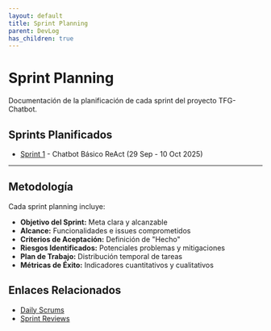 ```yaml
---
layout: default
title: Sprint Planning
parent: DevLog
has_children: true
---
```


# Sprint Planning

Documentación de la planificación de cada sprint del proyecto TFG-Chatbot.

## Sprints Planificados

- [Sprint 1](sprintPlanning_1.md) - Chatbot Básico ReAct (29 Sep - 10 Oct 2025)

---

## Metodología

Cada sprint planning incluye:

- **Objetivo del Sprint:** Meta clara y alcanzable
- **Alcance:** Funcionalidades e issues comprometidos
- **Criterios de Aceptación:** Definición de "Hecho"
- **Riesgos Identificados:** Potenciales problemas y mitigaciones
- **Plan de Trabajo:** Distribución temporal de tareas
- **Métricas de Éxito:** Indicadores cuantitativos y cualitativos

## Enlaces Relacionados

- [Daily Scrums](../daily%20scrum/)
- [Sprint Reviews](../sprint%20reviews/)
